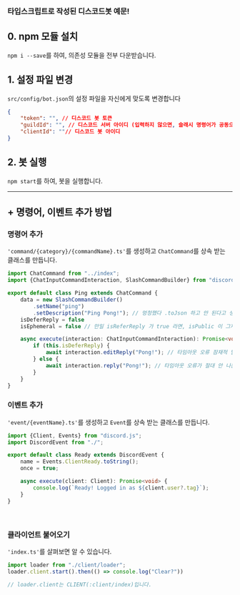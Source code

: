 ### 타입스크립트로 작성된 디스코드봇 예문!

## 0. npm 모듈 설치

`npm i --save`를 하여, 의존성 모듈을 전부 다운받습니다.

## 1. 설정 파일 변경

`src/config/bot.json`의 설정 파일을 자신에게 맞도록 변경합니다

```json
{
    "token": "", // 디스코드 봇 토큰
    "guildId": "", // 디스코드 서버 아이디 (입력하지 않으면, 슬래시 명령어가 공동으로 등록됩니다)
    "clientId": ""// 디스코드 봇 아이디
}
```

## 2. 봇 실행

`npm start`를 하여, 봇을 실행합니다.

<hr>

## + 명령어, 이벤트 추가 방법

### 명령어 추가

`'command/{category}/{commandName}.ts'`를 생성하고 `ChatCommand`를 상속 받는 클래스를 만듭니다.

```typescript
import ChatCommand from "../index";
import {ChatInputCommandInteraction, SlashCommandBuilder} from "discord.js";

export default class Ping extends ChatCommand {
    data = new SlashCommandBuilder()
        .setName("ping")
        .setDescription("Ping Pong!"); // 멍청했다 .toJson 하고 안 된다고 생각하고 있었어 ㅋㅋ
    isDeferReply = false
    isEphemeral = false // 만일 isReferReply 가 true 라면, isPublic 이 그제서야 영향 받는다. 현상태는 아무 의미가 없다!

    async execute(interaction: ChatInputCommandInteraction): Promise<void> {
        if (this.isDeferReply) {
            await interaction.editReply("Pong!"); // 타임아웃 오류 잠재적 발생 블럭. 무조건 답장은 editReply로
        } else {
            await interaction.reply("Pong!"); // 타임아웃 오류가 절대 안 나는 명령어라면 reply. CommandExecutor 에서 deferReply 안 함!
        }
    }
}
```

### 이벤트 추가

`'event/{eventName}.ts'`를 생성하고 `Event`를 상속 받는 클래스를 만듭니다.

```typescript
import {Client, Events} from "discord.js";
import DiscordEvent from "./";

export default class Ready extends DiscordEvent {
    name = Events.ClientReady.toString();
    once = true;

    async execute(client: Client): Promise<void> {
        console.log(`Ready! Logged in as ${client.user?.tag}`);
    }
}
```

<br>

### 클라이언트 불어오기

`'index.ts'`를 살펴보면 알 수 있습니다.
```typescript
import loader from "./client/loader";
loader.client.start().then(() => console.log("Clear?"))

// loader.client는 CLIENT(:client/index)입니다.
```
